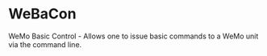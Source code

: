 WeBaCon
=======

WeMo Basic Control - Allows one to issue basic commands to a WeMo unit via the command line.

